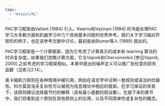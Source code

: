 ```yaml
---
tags:
  - "#teach/ML"
---
```


PAC学习框架由Valiant [1984] 引入。Kearns和Vazirani [1994] 的书是处理PAC学习大多数方面和机器学习中几个其他基本问题的优秀参考。我们关于学习轴对齐矩形的例子，也在该参考文献中讨论，最初是由Blumer等人 [1989] 提出的。

PAC学习框架是一个计算框架，因为它考虑了计算表示的成本和 learning 算法的时间复杂度。如果我们忽略计算方面，它与Vapnik和Chervonenkis [参见Vapnik, 2000] 之前考虑的学习框架相似。本章中提出的噪声定义可以推广到任意的损失函数（见练习2.14）。

奥卡姆剃刀原则在各种情境中被引用，例如在语言学中证明一套规则或语法的优越性。科尔莫哥洛夫复杂性可以被视为信息理论中相应的框架。在学习保证的背景下，该原则建议选择最节约的解释（具有最小基数的假设集）。在接下来的章节中，我们将看到这个原则在其他原则上的应用，以及不同简单性或复杂性的概念。